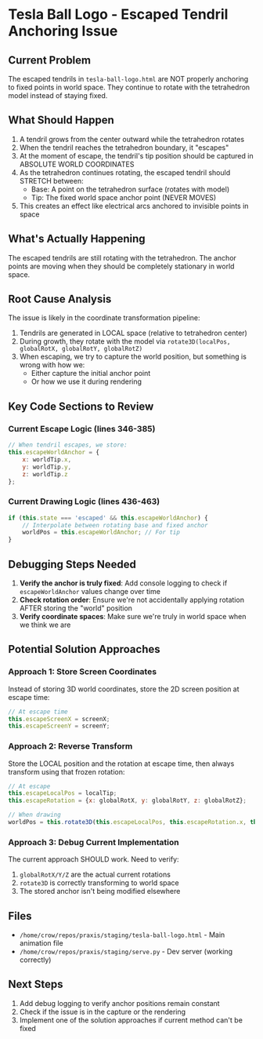 # Tesla Ball Logo - Escaped Tendril Anchoring Issue

## Current Problem
The escaped tendrils in `tesla-ball-logo.html` are NOT properly anchoring to fixed points in world space. They continue to rotate with the tetrahedron model instead of staying fixed.

## What Should Happen
1. A tendril grows from the center outward while the tetrahedron rotates
2. When the tendril reaches the tetrahedron boundary, it "escapes"
3. At the moment of escape, the tendril's tip position should be captured in ABSOLUTE WORLD COORDINATES
4. As the tetrahedron continues rotating, the escaped tendril should STRETCH between:
   - Base: A point on the tetrahedron surface (rotates with model)
   - Tip: The fixed world space anchor point (NEVER MOVES)
5. This creates an effect like electrical arcs anchored to invisible points in space

## What's Actually Happening
The escaped tendrils are still rotating with the tetrahedron. The anchor points are moving when they should be completely stationary in world space.

## Root Cause Analysis
The issue is likely in the coordinate transformation pipeline:
1. Tendrils are generated in LOCAL space (relative to tetrahedron center)
2. During growth, they rotate with the model via `rotate3D(localPos, globalRotX, globalRotY, globalRotZ)`
3. When escaping, we try to capture the world position, but something is wrong with how we:
   - Either capture the initial anchor point
   - Or how we use it during rendering

## Key Code Sections to Review

### Current Escape Logic (lines 346-385)
```javascript
// When tendril escapes, we store:
this.escapeWorldAnchor = {
    x: worldTip.x,
    y: worldTip.y,
    z: worldTip.z
};
```

### Current Drawing Logic (lines 436-463)
```javascript
if (this.state === 'escaped' && this.escapeWorldAnchor) {
    // Interpolate between rotating base and fixed anchor
    worldPos = this.escapeWorldAnchor; // For tip
}
```

## Debugging Steps Needed
1. **Verify the anchor is truly fixed**: Add console logging to check if `escapeWorldAnchor` values change over time
2. **Check rotation order**: Ensure we're not accidentally applying rotation AFTER storing the "world" position
3. **Verify coordinate spaces**: Make sure we're truly in world space when we think we are

## Potential Solution Approaches

### Approach 1: Store Screen Coordinates
Instead of storing 3D world coordinates, store the 2D screen position at escape time:
```javascript
// At escape time
this.escapeScreenX = screenX;
this.escapeScreenY = screenY;
```

### Approach 2: Reverse Transform
Store the LOCAL position and the rotation at escape time, then always transform using that frozen rotation:
```javascript
// At escape
this.escapeLocalPos = localTip;
this.escapeRotation = {x: globalRotX, y: globalRotY, z: globalRotZ};

// When drawing
worldPos = this.rotate3D(this.escapeLocalPos, this.escapeRotation.x, this.escapeRotation.y, this.escapeRotation.z);
```

### Approach 3: Debug Current Implementation
The current approach SHOULD work. Need to verify:
1. `globalRotX/Y/Z` are the actual current rotations
2. `rotate3D` is correctly transforming to world space
3. The stored anchor isn't being modified elsewhere

## Files
- `/home/crow/repos/praxis/staging/tesla-ball-logo.html` - Main animation file
- `/home/crow/repos/praxis/staging/serve.py` - Dev server (working correctly)

## Next Steps
1. Add debug logging to verify anchor positions remain constant
2. Check if the issue is in the capture or the rendering
3. Implement one of the solution approaches if current method can't be fixed
